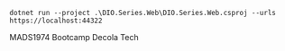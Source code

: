 ```
dotnet run --project .\DIO.Series.Web\DIO.Series.Web.csproj --urls https://localhost:44322
```

MADS1974 Bootcamp Decola Tech
